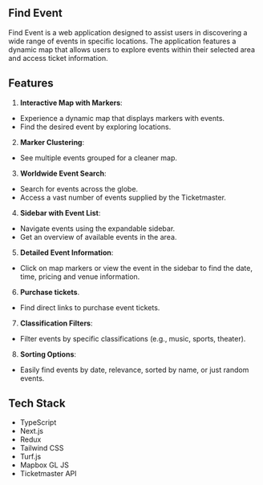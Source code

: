## Find Event

Find Event is a web application designed to assist users in discovering a wide range of events in specific locations. The application features a dynamic map that allows users to explore events within their selected area and access ticket information.

## Features 
1. **Interactive Map with Markers**:
- Experience a dynamic map that displays markers with events.
- Find the desired event by exploring locations.
2. **Marker Clustering**:
- See multiple events grouped for a cleaner map.
3. **Worldwide Event Search**:
- Search for events across the globe.
- Access a vast number of events supplied by the Ticketmaster.
4. **Sidebar with Event List**:
- Navigate events using the expandable sidebar.
- Get an overview of available events in the area.
5. **Detailed Event Information**:
- Click on map markers or view the event in the sidebar to find the date, time, pricing and venue information.
6. **Purchase tickets**.
- Find direct links to purchase event tickets.
7. **Classification Filters**:
- Filter events by specific classifications (e.g., music, sports, theater).
8. **Sorting Options**:
- Easily find events by date, relevance, sorted by name, or just random events.

## Tech Stack
- TypeScript
- Next.js
- Redux
- Tailwind CSS
- Turf.js
- Mapbox GL JS
- Ticketmaster API



